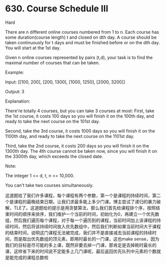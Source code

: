 # 630. Course Schedule III

Hard

There are n different online courses numbered from 1 to n. Each course has some duration(course length) t and closed on dth day. A course should be taken continuously for t days and must be finished before or on the dth day. You will start at the 1st day.

Given n online courses represented by pairs (t,d), your task is to find the maximal number of courses that can be taken.

Example:

Input: [[100, 200], [200, 1300], [1000, 1250], [2000, 3200]]

Output: 3

Explanation: 

There're totally 4 courses, but you can take 3 courses at most:
First, take the 1st course, it costs 100 days so you will finish it on the 100th day, and ready to take the next course on the 101st day.

Second, take the 3rd course, it costs 1000 days so you will finish it on the 1100th day, and ready to take the next course on the 1101st day. 

Third, take the 2nd course, it costs 200 days so you will finish it on the 1300th day. 
The 4th course cannot be taken now, since you will finish it on the 3300th day, which exceeds the closed date.
 

Note:

The integer 1 <= d, t, n <= 10,000.

You can't take two courses simultaneously.


这道题给了我们许多课程，每个课程有两个参数，第一个是课程的持续时间，第二个是课程的最晚结束日期，让我们求最多能上多少门课。博主尝试了递归的暴力破解，TLE了。这道题给的提示是用贪婪算法，那么我们首先给课程排个序，按照结束时间的顺序来排序，我们维护一个当前的时间，初始化为0，再建立一个优先数组，然后我们遍历每个课程，对于每一个遍历到的课程，当前时间加上该课程的持续时间，然后将该持续时间放入优先数组中，然后我们判断如果当前时间大于课程的结束时间，说明这门课程无法被完成，我们并不是直接减去当前课程的持续时间，而是取出优先数组的顶元素，即用时最长的一门课，这也make sense，因为我们的目标是尽可能的多上课，既然非要去掉一门课，那肯定是去掉耗时最长的课，这样省下来的时间说不定能多上几门课呢，最后返回优先队列中元素的个数就是能完成的课程总数啦

